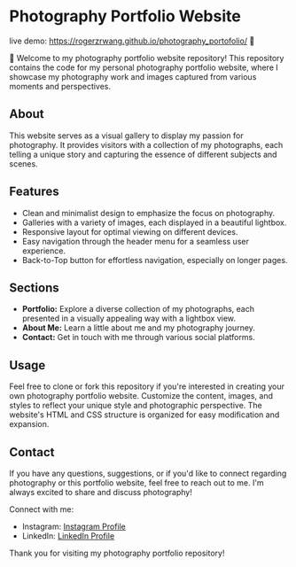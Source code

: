 # Photography Portfolio Website

live demo: https://rogerzrwang.github.io/photography_portofolio/ 🎉

👋 Welcome to my photography portfolio website repository! This repository contains the code for my personal photography portfolio website, where I showcase my photography work and images captured from various moments and perspectives.

## About

This website serves as a visual gallery to display my passion for photography. It provides visitors with a collection of my photographs, each telling a unique story and capturing the essence of different subjects and scenes.

## Features

- Clean and minimalist design to emphasize the focus on photography.
- Galleries with a variety of images, each displayed in a beautiful lightbox.
- Responsive layout for optimal viewing on different devices.
- Easy navigation through the header menu for a seamless user experience.
- Back-to-Top button for effortless navigation, especially on longer pages.

## Sections

- **Portfolio:** Explore a diverse collection of my photographs, each presented in a visually appealing way with a lightbox view.
- **About Me:** Learn a little about me and my photography journey.
- **Contact:** Get in touch with me through various social platforms.

## Usage

Feel free to clone or fork this repository if you're interested in creating your own photography portfolio website. Customize the content, images, and styles to reflect your unique style and photographic perspective. The website's HTML and CSS structure is organized for easy modification and expansion.

## Contact

If you have any questions, suggestions, or if you'd like to connect regarding photography or this portfolio website, feel free to reach out to me. I'm always excited to share and discuss photography!

Connect with me:
- Instagram: [Instagram Profile](https://www.instagram.com/rw.pixel/)
- LinkedIn: [LinkedIn Profile](https://www.linkedin.com/in/roger-zirui-wang)

Thank you for visiting my photography portfolio repository!
